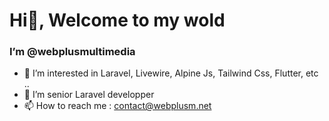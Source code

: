 # Hi👋, Welcome to my wold

###  I’m @webplusmultimedia

- 👀 I’m interested in Laravel, Livewire, Alpine Js, Tailwind Css, Flutter, etc ..
- 🌱 I’m senior Laravel developper
- 📫 How to reach me : contact@webplusm.net

<!---
webplusmultimedia/webplusmultimedia is a ✨ special ✨ repository because its `README.md` (this file) appears on your GitHub profile.
You can click the Preview link to take a look at your changes.
--->
